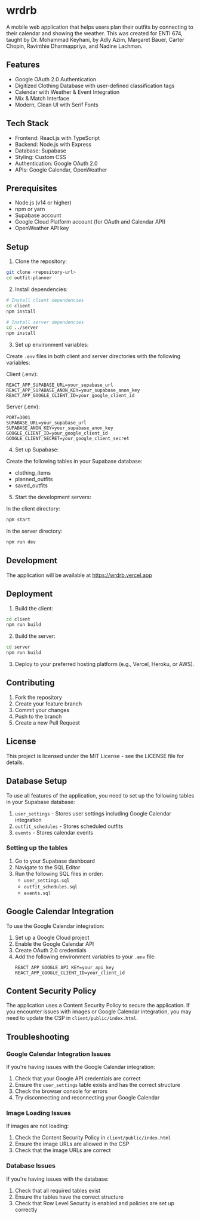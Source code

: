 # wrdrb

A mobile web application that helps users plan their outfits by connecting to their calendar and showing the weather. This was created for ENTI 674, taught by Dr. Mohammad Keyhani, by Adly Azim, Margaret Bauer, Carter Chopin, Ravinthie Dharmappriya, and Nadine Lachman.

## Features

- Google OAuth 2.0 Authentication
- Digitized Clothing Database with user-defined classification tags
- Calendar with Weather & Event Integration
- Mix & Match Interface
- Modern, Clean UI with Serif Fonts

## Tech Stack

- Frontend: React.js with TypeScript
- Backend: Node.js with Express
- Database: Supabase
- Styling: Custom CSS
- Authentication: Google OAuth 2.0
- APIs: Google Calendar, OpenWeather

## Prerequisites

- Node.js (v14 or higher)
- npm or yarn
- Supabase account
- Google Cloud Platform account (for OAuth and Calendar API)
- OpenWeather API key

## Setup

1. Clone the repository:
```bash
git clone <repository-url>
cd outfit-planner
```

2. Install dependencies:
```bash
# Install client dependencies
cd client
npm install

# Install server dependencies
cd ../server
npm install
```

3. Set up environment variables:

Create `.env` files in both client and server directories with the following variables:

Client (.env):
```
REACT_APP_SUPABASE_URL=your_supabase_url
REACT_APP_SUPABASE_ANON_KEY=your_supabase_anon_key
REACT_APP_GOOGLE_CLIENT_ID=your_google_client_id
```

Server (.env):
```
PORT=3001
SUPABASE_URL=your_supabase_url
SUPABASE_ANON_KEY=your_supabase_anon_key
GOOGLE_CLIENT_ID=your_google_client_id
GOOGLE_CLIENT_SECRET=your_google_client_secret
```

4. Set up Supabase:

Create the following tables in your Supabase database:

- clothing_items
- planned_outfits
- saved_outfits

5. Start the development servers:

In the client directory:
```bash
npm start
```

In the server directory:
```bash
npm run dev
```

## Development

The application will be available at https://wrdrb.vercel.app

## Deployment

1. Build the client:
```bash
cd client
npm run build
```

2. Build the server:
```bash
cd server
npm run build
```

3. Deploy to your preferred hosting platform (e.g., Vercel, Heroku, or AWS).

## Contributing

1. Fork the repository
2. Create your feature branch
3. Commit your changes
4. Push to the branch
5. Create a new Pull Request

## License

This project is licensed under the MIT License - see the LICENSE file for details.

## Database Setup

To use all features of the application, you need to set up the following tables in your Supabase database:

1. `user_settings` - Stores user settings including Google Calendar integration
2. `outfit_schedules` - Stores scheduled outfits
3. `events` - Stores calendar events

### Setting up the tables

1. Go to your Supabase dashboard
2. Navigate to the SQL Editor
3. Run the following SQL files in order:
   - `user_settings.sql`
   - `outfit_schedules.sql`
   - `events.sql`

## Google Calendar Integration

To use the Google Calendar integration:

1. Set up a Google Cloud project
2. Enable the Google Calendar API
3. Create OAuth 2.0 credentials
4. Add the following environment variables to your `.env` file:
   ```
   REACT_APP_GOOGLE_API_KEY=your_api_key
   REACT_APP_GOOGLE_CLIENT_ID=your_client_id
   ```

## Content Security Policy

The application uses a Content Security Policy to secure the application. If you encounter issues with images or Google Calendar integration, you may need to update the CSP in `client/public/index.html`.

## Troubleshooting

### Google Calendar Integration Issues

If you're having issues with the Google Calendar integration:

1. Check that your Google API credentials are correct
2. Ensure the `user_settings` table exists and has the correct structure
3. Check the browser console for errors
4. Try disconnecting and reconnecting your Google Calendar

### Image Loading Issues

If images are not loading:

1. Check the Content Security Policy in `client/public/index.html`
2. Ensure the image URLs are allowed in the CSP
3. Check that the image URLs are correct

### Database Issues

If you're having issues with the database:

1. Check that all required tables exist
2. Ensure the tables have the correct structure
3. Check that Row Level Security is enabled and policies are set up correctly 
